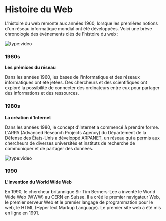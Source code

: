 # Histoire du Web

L'histoire du web remonte aux années 1960, lorsque les premières notions d'un réseau informatique mondial ont été développées. Voici une brève chronologie des événements clés de l'histoire du web :

![type:video](https://www.youtube.com/embed/hrzXdKvG1CY)

### 1960s

**Les prémices du réseau**

Dans les années 1960, les bases de l'informatique et des réseaux informatiques ont été jetées. Des chercheurs et des scientifiques ont exploré la possibilité de connecter des ordinateurs entre eux pour partager des informations et des ressources.

### 1980s

**La création d'Internet**

Dans les années 1980, le concept d'Internet a commencé à prendre forme. L'ARPA (Advanced Research Projects Agency) du Département de la Défense des États-Unis a développé ARPANET, un réseau qui a permis aux chercheurs de diverses universités et instituts de recherche de communiquer et de partager des données.

![type:video](https://www.youtube.com/embed/dW9Wi_ksoWI)


### 1990

**L'invention du World Wide Web**

En 1990, le chercheur britannique Sir Tim Berners-Lee a inventé le World Wide Web (WWW) au CERN en Suisse. Il a créé le premier navigateur Web, le premier serveur Web et le premier langage de programmation pour le web, le HTML (HyperText Markup Language). Le premier site web a été mis en ligne en 1991.

